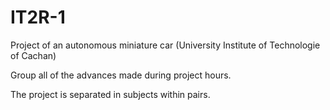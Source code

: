# IT2R-1
Project of an autonomous miniature car (University Institute of Technologie of Cachan)

Group all of the advances made during project hours.

The project is separated in subjects within pairs.
